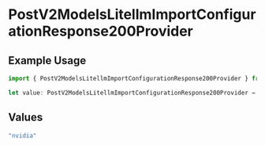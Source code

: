 # PostV2ModelsLitellmImportConfigurationResponse200Provider

## Example Usage

```typescript
import { PostV2ModelsLitellmImportConfigurationResponse200Provider } from "@orq-ai/node/models/operations";

let value: PostV2ModelsLitellmImportConfigurationResponse200Provider = "nvidia";
```

## Values

```typescript
"nvidia"
```